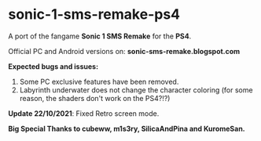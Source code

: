 # sonic-1-sms-remake-ps4

A port of the fangame **Sonic 1 SMS Remake** for the **PS4**.

Official PC and Android versions on: **sonic-sms-remake.blogspot.com**

**Expected bugs and issues:**

1. Some PC exclusive features have been removed.
2. Labyrinth underwater does not change the character coloring (for some reason, the shaders don't work on the PS4?!?)

**Update 22/10/2021**: Fixed Retro screen mode.

**Big Special Thanks to cubeww, m1s3ry, SilicaAndPina and KuromeSan.**
